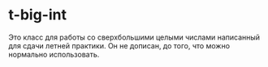 # t-big-int
Это класс для работы со сверхбольшими целыми числами написанный для сдачи летней практики. Он не дописан, до того, что можно нормально использовать.
